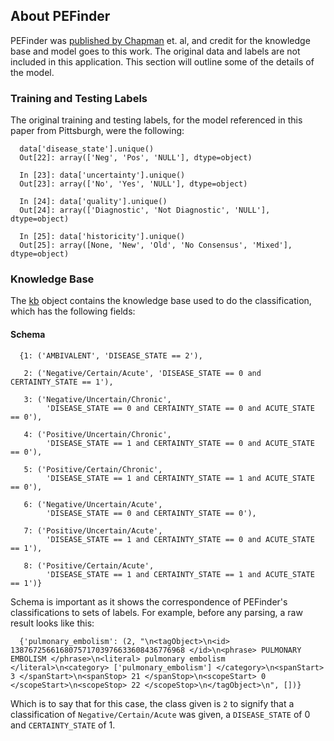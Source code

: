 ## About PEFinder
PEFinder was [published by Chapman](chapman_pefinder.pdf) et. al, and credit for the knowledge base and model goes to this work. The original data and labels are not included in this application. This section will outline some of the details of the model.

### Training and Testing Labels
The original training and testing labels, for the model referenced in this paper from Pittsburgh, were the following:


      data['disease_state'].unique()
      Out[22]: array(['Neg', 'Pos', 'NULL'], dtype=object)

      In [23]: data['uncertainty'].unique()
      Out[23]: array(['No', 'Yes', 'NULL'], dtype=object)

      In [24]: data['quality'].unique()
      Out[24]: array(['Diagnostic', 'Not Diagnostic', 'NULL'], dtype=object)

      In [25]: data['historicity'].unique()
      Out[25]: array([None, 'New', 'Old', 'No Consensus', 'Mixed'], dtype=object)


### Knowledge Base
The [kb](../data/kb.pkl) object contains the knowledge base used to do the classification, which has the following fields:

#### Schema


      {1: ('AMBIVALENT', 'DISEASE_STATE == 2'),

       2: ('Negative/Certain/Acute', 'DISEASE_STATE == 0 and CERTAINTY_STATE == 1'),

       3: ('Negative/Uncertain/Chronic',
            'DISEASE_STATE == 0 and CERTAINTY_STATE == 0 and ACUTE_STATE == 0'),

       4: ('Positive/Uncertain/Chronic',
            'DISEASE_STATE == 1 and CERTAINTY_STATE == 0 and ACUTE_STATE == 0'),

       5: ('Positive/Certain/Chronic',
            'DISEASE_STATE == 1 and CERTAINTY_STATE == 1 and ACUTE_STATE == 0'),

       6: ('Negative/Uncertain/Acute',
            'DISEASE_STATE == 0 and CERTAINTY_STATE == 0'),

       7: ('Positive/Uncertain/Acute',
            'DISEASE_STATE == 1 and CERTAINTY_STATE == 0 and ACUTE_STATE == 1'),

       8: ('Positive/Certain/Acute',
            'DISEASE_STATE == 1 and CERTAINTY_STATE == 1 and ACUTE_STATE == 1')}


Schema is important as it shows the correspondence of PEFinder's classifications to sets of labels. For example, before any parsing, a raw result looks like this:

      {'pulmonary_embolism': (2, "\n<tagObject>\n<id> 138767256616807571703976633608436776968 </id>\n<phrase> PULMONARY EMBOLISM </phrase>\n<literal> pulmonary embolism </literal>\n<category> ['pulmonary_embolism'] </category>\n<spanStart> 3 </spanStart>\n<spanStop> 21 </spanStop>\n<scopeStart> 0 </scopeStart>\n<scopeStop> 22 </scopeStop>\n</tagObject>\n", [])}


Which is to say that for this case, the class given is `2` to signify that a classification of `Negative/Certain/Acute` was given, a `DISEASE_STATE` of 0 and `CERTAINTY_STATE` of 1.
